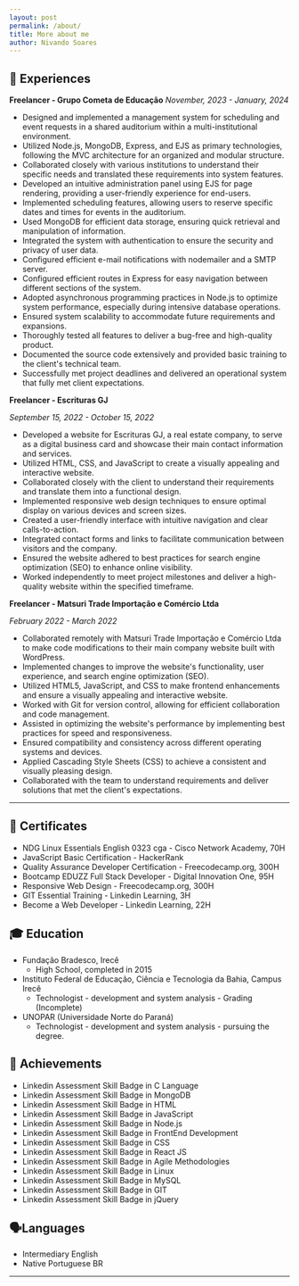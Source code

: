 ```yaml
---
layout: post
permalink: /about/
title: More about me
author: Nivando Soares
---
```


## 💼 Experiences

**Freelancer - Grupo Cometa de Educação**
*November, 2023 - January, 2024*

- Designed and implemented a management system for scheduling and event requests in a shared auditorium within a multi-institutional environment.
- Utilized Node.js, MongoDB, Express, and EJS as primary technologies, following the MVC architecture for an organized and modular structure.
- Collaborated closely with various institutions to understand their specific needs and translated these requirements into system features.
- Developed an intuitive administration panel using EJS for page rendering, providing a user-friendly experience for end-users.
- Implemented scheduling features, allowing users to reserve specific dates and times for events in the auditorium.
- Used MongoDB for efficient data storage, ensuring quick retrieval and manipulation of information.
- Integrated the system with authentication to ensure the security and privacy of user data.
- Configured efficient e-mail notifications with nodemailer and a SMTP server.
- Configured efficient routes in Express for easy navigation between different sections of the system.
- Adopted asynchronous programming practices in Node.js to optimize system performance, especially during intensive database operations.
- Ensured system scalability to accommodate future requirements and expansions.
- Thoroughly tested all features to deliver a bug-free and high-quality product.
- Documented the source code extensively and provided basic training to the client's technical team.
- Successfully met project deadlines and delivered an operational system that fully met client expectations.

**Freelancer - Escrituras GJ**

*September 15, 2022 - October 15, 2022*


- Developed a website for Escrituras GJ, a real estate company, to serve as a digital business card and showcase their main contact information and services.
- Utilized HTML, CSS, and JavaScript to create a visually appealing and interactive website.
- Collaborated closely with the client to understand their requirements and translate them into a functional design.
- Implemented responsive web design techniques to ensure optimal display on various devices and screen sizes.
- Created a user-friendly interface with intuitive navigation and clear calls-to-action.
- Integrated contact forms and links to facilitate communication between visitors and the company.
- Ensured the website adhered to best practices for search engine optimization (SEO) to enhance online visibility.
- Worked independently to meet project milestones and deliver a high-quality website within the specified timeframe.



**Freelancer - Matsuri Trade Importação e Comércio Ltda**

*February 2022 - March 2022*


- Collaborated remotely with Matsuri Trade Importação e Comércio Ltda to make code modifications to their main company website built with WordPress.
- Implemented changes to improve the website's functionality, user experience, and search engine optimization (SEO).
- Utilized HTML5, JavaScript, and CSS to make frontend enhancements and ensure a visually appealing and interactive website.
- Worked with Git for version control, allowing for efficient collaboration and code management.
- Assisted in optimizing the website's performance by implementing best practices for speed and responsiveness.
- Ensured compatibility and consistency across different operating systems and devices.
- Applied Cascading Style Sheets (CSS) to achieve a consistent and visually pleasing design.
- Collaborated with the team to understand requirements and deliver solutions that met the client's expectations.

---



## 📜 Certificates

- NDG Linux Essentials English 0323 cga - Cisco Network Academy, 70H
- JavaScript Basic Certification - HackerRank
- Quality Assurance Developer Certification - Freecodecamp.org, 300H
- Bootcamp EDUZZ Full Stack Developer - Digital Innovation One, 95H
- Responsive Web Design - Freecodecamp.org, 300H
- GIT Essential Training - Linkedin Learning, 3H
- Become a Web Developer - Linkedin Learning, 22H

## 🎓 Education

- Fundação Bradesco, Irecê
  - High School, completed in 2015
- Instituto Federal de Educação, Ciência e Tecnologia da Bahia, Campus Irecê
  - Technologist - development and system analysis - Grading (Incomplete)
- UNOPAR (Universidade Norte do Paraná)
  - Technologist - development and system analysis - pursuing the degree.

## 🏅 Achievements

- Linkedin Assessment Skill Badge in C Language
- Linkedin Assessment Skill Badge in MongoDB
- Linkedin Assessment Skill Badge in HTML
- Linkedin Assessment Skill Badge in JavaScript
- Linkedin Assessment Skill Badge in Node.js
- Linkedin Assessment Skill Badge in FrontEnd Development
- Linkedin Assessment Skill Badge in CSS
- Linkedin Assessment Skill Badge in React JS
- Linkedin Assessment Skill Badge in Agile Methodologies
- Linkedin Assessment Skill Badge in Linux
- Linkedin Assessment Skill Badge in MySQL
- Linkedin Assessment Skill Badge in GIT
- Linkedin Assessment Skill Badge in jQuery

## 🗣️Languages

- Intermediary English 
- Native Portuguese BR

---

